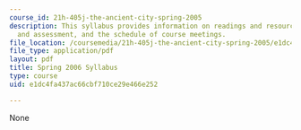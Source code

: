 ```yaml
---
course_id: 21h-405j-the-ancient-city-spring-2005
description: This syllabus provides information on readings and resources, assignments
  and assessment, and the schedule of course meetings.
file_location: /coursemedia/21h-405j-the-ancient-city-spring-2005/e1dc4fa437ac66cbf710ce29e466e252_MIT21H_405Js05_sylls06.pdf
file_type: application/pdf
layout: pdf
title: Spring 2006 Syllabus
type: course
uid: e1dc4fa437ac66cbf710ce29e466e252

---
```

None